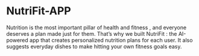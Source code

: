 # NutriFit-APP
Nutrition is the most important pillar of health and fitness , and everyone deserves a plan made just for them. That’s why we built NutriFit : the AI-powered app that creates personalized nutrition plans for each user. It also suggests everyday dishes to make hitting your own fitness goals easy.
